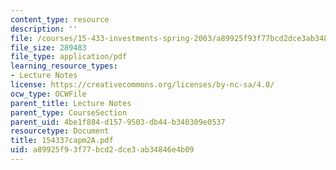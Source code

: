 ```yaml
---
content_type: resource
description: ''
file: /courses/15-433-investments-spring-2003/a89925f93f77bcd2dce3ab34846e4b09_154337capm2A.pdf
file_size: 289483
file_type: application/pdf
learning_resource_types:
- Lecture Notes
license: https://creativecommons.org/licenses/by-nc-sa/4.0/
ocw_type: OCWFile
parent_title: Lecture Notes
parent_type: CourseSection
parent_uid: 4be1f884-d157-9503-db44-b340309e0537
resourcetype: Document
title: 154337capm2A.pdf
uid: a89925f9-3f77-bcd2-dce3-ab34846e4b09
---
```

